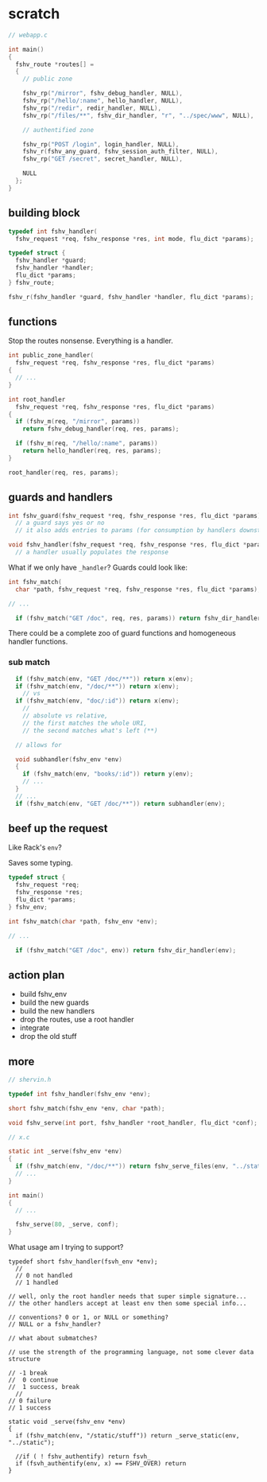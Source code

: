 
# scratch

```c
// webapp.c

int main()
{
  fshv_route *routes[] =
  {
    // public zone

    fshv_rp("/mirror", fshv_debug_handler, NULL),
    fshv_rp("/hello/:name", hello_handler, NULL),
    fshv_rp("/redir", redir_handler, NULL),
    fshv_rp("/files/**", fshv_dir_handler, "r", "../spec/www", NULL),

    // authentified zone

    fshv_rp("POST /login", login_handler, NULL),
    fshv_r(fshv_any_guard, fshv_session_auth_filter, NULL),
    fshv_rp("GET /secret", secret_handler, NULL),

    NULL
  };
}
```


## building block

```c
typedef int fshv_handler(
  fshv_request *req, fshv_response *res, int mode, flu_dict *params);

typedef struct {
  fshv_handler *guard;
  fshv_handler *handler;
  flu_dict *params;
} fshv_route;

fshv_r(fshv_handler *guard, fshv_handler *handler, flu_dict *params);
```


## functions

Stop the routes nonsense. Everything is a handler.

```c
int public_zone_handler(
  fshv_request *req, fshv_response *res, flu_dict *params)
{
  // ...
}

int root_handler
  fshv_request *req, fshv_response *res, flu_dict *params)
{
  if (fshv_m(req, "/mirror", params))
    return fshv_debug_handler(req, res, params);

  if (fshv_m(req, "/hello/:name", params))
    return hello_handler(req, res, params);
}

root_handler(req, res, params);
```


## guards and handlers

```c
int fshv_guard(fshv_request *req, fshv_response *res, flu_dict *params);
  // a guard says yes or no
  // it also adds entries to params (for consumption by handlers downstream)

void fshv_handler(fshv_request *req, fshv_response *res, flu_dict *params);
  // a handler usually populates the response
```

What if we only have `_handler`? Guards could look like:
```c
int fshv_match(
  char *path, fshv_request *req, fshv_response *res, flu_dict *params);

// ...

  if (fshv_match("GET /doc", req, res, params)) return fshv_dir_handler(...);
```

There could be a complete zoo of guard functions and homogeneous handler functions.

### sub match

```c
  if (fshv_match(env, "GET /doc/**")) return x(env);
  if (fshv_match(env, "/doc/**")) return x(env);
    // vs
  if (fshv_match(env, "doc/:id")) return x(env);
    //
    // absolute vs relative,
    // the first matches the whole URI,
    // the second matches what's left (**)

  // allows for

  void subhandler(fshv_env *env)
  {
    if (fshv_match(env, "books/:id")) return y(env);
    // ...
  }
  // ...
  if (fshv_match(env, "GET /doc/**")) return subhandler(env);
```


## beef up the request

Like Rack's `env`?

Saves some typing.

```c
typedef struct {
  fshv_request *req;
  fshv_response *res;
  flu_dict *params;
} fshv_env;

int fshv_match(char *path, fshv_env *env);

// ...

  if (fshv_match("GET /doc", env)) return fshv_dir_handler(env);
```

## action plan

* build fshv_env
* build the new guards
* build the new handlers
* drop the routes, use a root handler
* integrate
* drop the old stuff

## more

```c
// shervin.h

typedef int fshv_handler(fshv_env *env);

short fshv_match(fshv_env *env, char *path);

void fshv_serve(int port, fshv_handler *root_handler, flu_dict *conf);

// x.c

static int _serve(fshv_env *env)
{
  if (fshv_match(env, "/doc/**")) return fshv_serve_files(env, "../static/");
  // ...
}

int main()
{
  // ...

  fshv_serve(80, _serve, conf);
}
```

What usage am I trying to support?

```
typedef short fshv_handler(fsvh_env *env);
  //
  // 0 not handled
  // 1 handled

// well, only the root handler needs that super simple signature...
// the other handlers accept at least env then some special info...

// conventions? 0 or 1, or NULL or something?
// NULL or a fshv_handler?

// what about submatches?

// use the strength of the programming language, not some clever data structure

// -1 break
//  0 continue
//  1 success, break
  //
// 0 failure
// 1 success
```

```pseudo
static void _serve(fshv_env *env)
{
  if (fshv_match(env, "/static/stuff")) return _serve_static(env, "../static");

  //if ( ! fshv_authentify) return fsvh_
  if (fsvh_authentify(env, x) == FSHV_OVER) return
}
```

